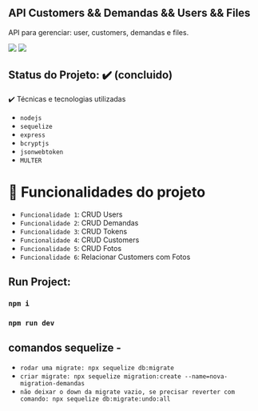 ## API Customers && Demandas && Users && Files
API para gerenciar: user, customers, demandas e files.

<img src="https://img.shields.io/static/v1?label=nodejs&message=framework&color=blue&style=for-the-badge&logo=NODEJS"/>
<img src="https://img.shields.io/static/v1?label=Sequelize&message=framework&color=blue&style=for-the-badge&logo=SEQUELIZE"/>

## Status do Projeto: ✔️ (concluido)

✔️ Técnicas e tecnologias utilizadas
- `nodejs`
- `sequelize`
- `express`
- `bcryptjs`
- `jsonwebtoken`
- `MULTER`



# :hammer: Funcionalidades do projeto

- `Funcionalidade 1`: CRUD Users
- `Funcionalidade 2`: CRUD Demandas
- `Funcionalidade 3`: CRUD Tokens
- `Funcionalidade 4`: CRUD Customers
- `Funcionalidade 5`: CRUD Fotos
- `Funcionalidade 6`: Relacionar Customers com Fotos



## Run Project: 
###  `npm i`
### `npm run dev`

## comandos sequelize - 
- `rodar uma migrate: npx sequelize db:migrate`
- `criar migrate: npx sequelize migration:create --name=nova-migration-demandas`
- `não deixar o down da migrate vazio, se precisar reverter com comando: npx sequelize db:migrate:undo:all`
